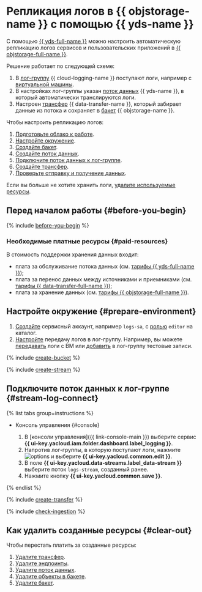 # Репликация логов в {{ objstorage-name }} с помощью {{ yds-name }}

С помощью [{{ yds-full-name }}](../data-streams/) можно настроить автоматическую репликацию логов сервисов и пользовательских приложений в [{{ objstorage-full-name }}](../storage/).

Решение работает по следующей схеме:
1. В [лог-группу](../logging/concepts/log-group.md) {{ cloud-logging-name }} поступают логи, например с [виртуальной машины](../compute/concepts/vm.md).
1. В настройках лог-группы указан [поток данных](../data-streams/concepts/glossary.md#stream-concepts) {{ yds-name }}, в который автоматически транслируются логи.
1. Настроен [трансфер](../data-transfer/concepts/#transfer) {{ data-transfer-name }}, который забирает данные из потока и сохраняет в [бакет](../storage/concepts/bucket.md) {{ objstorage-name }}.

Чтобы настроить репликацию логов:

1. [Подготовьте облако к работе](#before-you-begin).
1. [Настройте окружение](#prepare-environment).
1. [Создайте бакет](#create-bucket).
1. [Создайте поток данных](#create-stream).
1. [Подключите поток данных к лог-группе](#stream-log-connect).
1. [Создайте трансфер](#create-transfer).
1. [Проверьте отправку и получение данных](#check-ingestion).

Если вы больше не хотите хранить логи, [удалите используемые ресурсы](#clear-out).

## Перед началом работы {#before-you-begin}

{% include [before-you-begin](./_tutorials_includes/before-you-begin.md) %}

### Необходимые платные ресурсы {#paid-resources}

В стоимость поддержки хранения данных входит:

* плата за обслуживание потока данных (см. [тарифы {{ yds-full-name }}](../data-streams/pricing.md));
* плата за перенос данных между источниками и приемниками (см. [тарифы {{ data-transfer-full-name }}](../data-transfer/pricing.md));
* плата за хранение данных (см. [тарифы {{ objstorage-full-name }}](../storage/pricing.md)).

## Настройте окружение {#prepare-environment}

1. [Создайте](../iam/operations/sa/create.md) сервисный аккаунт, например `logs-sa`, c [ролью](../iam/concepts/access-control/roles.md#editor) `editor` на каталог.
1. [Настройте](../logging/tutorials/) передачу логов в лог-группу. Например, вы можете [передавать](../logging/tutorials/vm-fluent-bit-logging.md) логи с ВМ или [добавить](../logging/operations/write-logs.md) в лог-группу тестовые записи.

{% include [create-bucket](_tutorials_includes/create-bucket.md) %}

{% include [create-stream](_tutorials_includes/create-stream.md) %}

## Подключите поток данных к лог-группе {#stream-log-connect}

{% list tabs group=instructions %}

- Консоль управления {#console}

  1. В [консоли управления]({{ link-console-main }}) выберите сервис **{{ ui-key.yacloud.iam.folder.dashboard.label_logging }}**.
  1. Напротив лог-группы, в которую поступают логи, нажмите ![options](../_assets/console-icons/ellipsis.svg) и выберите **{{ ui-key.yacloud.common.edit }}**.
  1. В поле **{{ ui-key.yacloud.data-streams.label_data-stream }}** выберите поток `logs-stream`, созданный ранее.
  1. Нажмите кнопку **{{ ui-key.yacloud.common.save }}**.

{% endlist %}

{% include [create-transfer](_tutorials_includes/create-transfer.md) %}

{% include [check-ingestion](_tutorials_includes/check-ingestion.md) %}

## Как удалить созданные ресурсы {#clear-out}

Чтобы перестать платить за созданные ресурсы:

1. [Удалите трансфер](../data-transfer/operations/transfer.md#delete).
1. [Удалите эндпоинты](../data-transfer/operations/endpoint/#delete).
1. [Удалите поток данных](../data-streams/operations/manage-streams.md#delete-data-stream).
1. [Удалите объекты в бакете](../storage/operations/objects/delete.md).
1. [Удалите бакет](../storage/operations/buckets/delete.md).